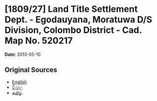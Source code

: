# [1809/27] Land Title Settlement Dept. - Egodauyana, Moratuwa D/S Division, Colombo District - Cad. Map No. 520217

**Date:** 2013-05-10

## Original Sources

- [English](https://documents.gov.lk/view/extra-gazettes/2013/5/1809-27_E.pdf)
- [සිංහල](https://documents.gov.lk/view/extra-gazettes/2013/5/1809-27_S.pdf)
- [தமிழ்](https://documents.gov.lk/view/extra-gazettes/2013/5/1809-27_T.pdf)
